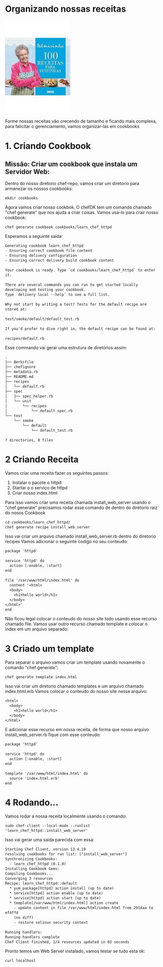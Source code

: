 # Organizando nossas receitas

![palmirinha](palmirinha.jpg)

Forme nossas receitas vão crecendo de tamanho e ficando mais complexa, para falicitar o gerenciamento, vamos organizar-las em cookbooks

# 1. Criando Cookbook

## Missão: Criar um cookbook que instala um Servidor Web:

Dentro do nosso diretorio chef-repo, vamos criar um diretorio para armanezar os
nossos cookbooks:
```
mkdir cookbooks
```

Agora vamos criar nosso cookbok. O chefDK tem um comando chamado "chef generate"
que nos ajuda a criar coisas. Vamos usa-lo para crair nosso cookbook:

```
chef generate cookbook cookbooks/learn_chef_httpd
```

Esperamos a seguinte saida:
```
Generating cookbook learn_chef_httpd
- Ensuring correct cookbook file content
- Ensuring delivery configuration
- Ensuring correct delivery build cookbook content

Your cookbook is ready. Type `cd cookbooks/learn_chef_httpd` to enter it.

There are several commands you can run to get started locally developing and testing your cookbook.
Type `delivery local --help` to see a full list.

Why not start by writing a test? Tests for the default recipe are stored at:

test/smoke/default/default_test.rb

If you'd prefer to dive right in, the default recipe can be found at:

recipes/default.rb
```

Esse commando vai gerar uma estrutura de diretórios assim:

```
.
├── Berksfile
├── chefignore
├── metadata.rb
├── README.md
├── recipes
│   └── default.rb
├── spec
│   ├── spec_helper.rb
│   └── unit
│       └── recipes
│           └── default_spec.rb
└── test
    └── smoke
        └── default
            └── default_test.rb

7 directories, 8 files
```

# 2 Criando Receita

Vamos criar uma receita fazer os seguintes passos:

1. Instalar o pacote o httpd
2. Startar o o serviço de httpd
3. Criar nosso index.html

Para isso vamos criar uma receita chamada install_web_server usando o "chef generate"
precisamos rodar esse comando de dentro do diretorio raiz do nosos Cookbook
```
cd cookbooks/learn_chef_httpd/
chef generate recipe install_web_server
```
Isso vai criar um arquivo chamado install_web_server.rb dentro do diretorio recipes
Vamos adicionar o seguinte codigo no seu conteudo:
```
package 'httpd'

service 'httpd' do
  action [:enable, :start]
end

file '/var/www/html/index.html' do
  content '<html>
  <body>
    <h1>hello world</h1>
  </body>
</html>'
end
```

Não ficou legal colocar o conteudo do nosso site todo usando esse recurso chamado
file. Vamos usar outro recurso chamado template e colocar o index em um arquivo separado:

# 3 Criado um template

Para separar o arquivo vamos criar um template usando novamente o comando "chef generate":

```
chef generate template index.html
```
Isso vai criar um diretorio chamado templates e um arquivo chamado index.html.erb
Vamos colocar o conteudo do nosso site nesse arquivo:
```
<html>
  <body>
    <h1>hello world</h1>
  </body>
</html>
```

E adicionar esse recurso em nossa receita, de forma que nosso arquivo install_web_server.rb
fique com esse conteudo:
```
package 'httpd'

service 'httpd' do
  action [:enable, :start]
end

template '/var/www/html/index.html' do
  source 'index.html.erb'
end
```

# 4 Rodando...

Vamos rodar a nossa receita localmente usando o comando:
```
sudo chef-client --local-mode --runlist 'learn_chef_httpd::install_web_server'
```
Isso vai gerar uma saida parecida com essa:
```
Starting Chef Client, version 13.4.19
resolving cookbooks for run list: ["install_web_server"]
Synchronizing Cookbooks:
  - learn_chef_httpd (0.1.0)
Installing Cookbook Gems:
Compiling Cookbooks...
Converging 3 resources
Recipe: learn_chef_httpd::default
  * yum_package[httpd] action install (up to date)
  * service[httpd] action enable (up to date)
  * service[httpd] action start (up to date)
  * template[/var/www/html/index.html] action create
    - update content in file /var/www/html/index.html from 2914aa to ef4ffd
    (no diff)
    - restore selinux security context

Running handlers:
Running handlers complete
Chef Client finished, 1/4 resources updated in 03 seconds
```

Pronto temos um Web Server instalado, vamos testar se tudo esta ok:
```
curl localhost
```

